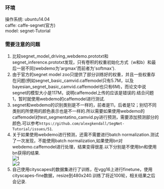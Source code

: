 ### 环境
操作系统: ubuntu14.04  
caffe: caffe-segnet(官方)  
model: segnet-Tutorial  

### 需要注意的问题
1. 比较segnet_model_driving_webdemo.prototxt和segnet_inference.prototxt发现，只有卷积的权重初始化方式（w和b）和最后一层不同(webdemo为'argmax'而前者为'softmax').  
2. 由于官方的segnet model zoo只提供了部分训练好的权重，并且一些权重存在问题(例如segnet_basic_camvid.caffemodel只有5.7M，以及bayesian_segnet_basic_camvid.caffemodel也只有6M)，而论文中说segnet的模型大小是117M，说明caffemodel上传的应该是错误的.结合问题1，暂时就使用webdemo的caffemodel进行测试.  
3. segnet和webdemo的识别类别是不一样的，前者是11，后者是12；别切不同类别的所使用的颜色表示也是不一样的.所以需要如果使用webdemo的caffemodel对test_segmentatino_camvid.py进行预测，需要添加预测部分的颜色.可以参考`https://github.com/alexgkendall/SegNet-Tutorial/issues/51`.  
4. 关于如果使用webdemo进行预测，还需不需要进行batch normalization.测试了一次发现，不能使用batch normalization,如果使用bn对webdemo.caffemodel进行处理，结果变得很差.以下分别是不使用bn和使用bn获得的结果.  
![1](http://i1.piimg.com/589172/dc6b23d3fd8fccff.png)  
![2](http://i1.piimg.com/589172/1a1e4cf292992ed1.png)  
5. 自己使用cityscapes的数据集进行了训练，在vgg16上进行finetune，使用cityscapes-fine数据，resize到480x240.训练了将近100轮，相关结果之后会记录.
